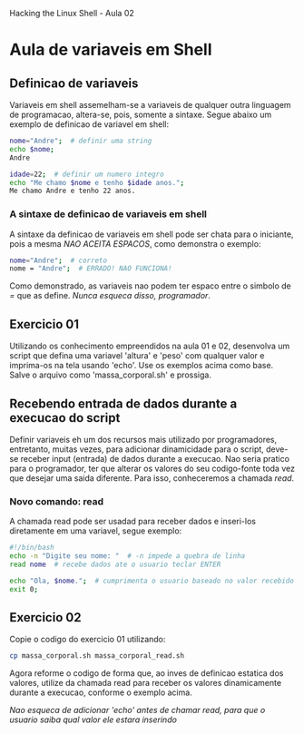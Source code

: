 Hacking the Linux Shell - Aula 02

# Aula de variaveis em Shell

## Definicao de variaveis
Variaveis em shell assemelham-se a variaveis de qualquer outra linguagem de programacao, altera-se, pois, somente a sintaxe.
Segue abaixo um exemplo de definicao de variavel em shell:
```bash
nome="Andre";  # definir uma string
echo $nome;
Andre

idade=22;  # definir um numero integro
echo "Me chamo $nome e tenho $idade anos.";
Me chamo Andre e tenho 22 anos.
```

### A sintaxe de definicao de variaveis em shell
A sintaxe da definicao de variaveis em shell pode ser chata para o iniciante, pois a mesma *NAO ACEITA ESPACOS*, como demonstra o exemplo:
```bash
nome="Andre";  # correto
nome = "Andre";  # ERRADO! NAO FUNCIONA!
```

Como demonstrado, as variaveis nao podem ter espaco entre o simbolo de _=_ que as define. *Nunca esqueca disso, programador*.


## Exercicio 01
Utilizando os conhecimento empreendidos na aula 01 e 02, desenvolva um script que defina uma variavel 'altura' e 'peso' com qualquer valor e imprima-os na tela usando 'echo'. Use os exemplos acima como base. Salve o arquivo como 'massa_corporal.sh' e prossiga.

## Recebendo entrada de dados durante a execucao do script
Definir variaveis eh um dos recursos mais utilizado por programadores, entretanto, muitas vezes, para adicionar dinamicidade para o script, deve-se receber input (entrada) de dados durante a execucao. Nao seria pratico para o programador, ter que alterar os valores do seu codigo-fonte toda vez que desejar uma saida diferente. Para isso, conheceremos a chamada _read_.

### Novo comando: read
A chamada read pode ser usadad para receber dados e inseri-los diretamente em uma variavel, segue exemplo:
```bash
#!/bin/bash
echo -n "Digite seu nome: "  # -n impede a quebra de linha
read nome  # recebe dados ate o usuario teclar ENTER

echo "Ola, $nome.";  # cumprimenta o usuario baseado no valor recebido na chamada read
exit 0;
```

## Exercicio 02
Copie o codigo do exercicio 01 utilizando:
```bash
cp massa_corporal.sh massa_corporal_read.sh
```

Agora reforme o codigo de forma que, ao inves de definicao estatica dos valores, utilize da chamada read para receber os valores dinamicamente durante a execucao, conforme o exemplo acima.

*Nao esqueca de adicionar 'echo' antes de chamar read, para que o usuario saiba qual valor ele estara inserindo*
